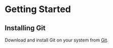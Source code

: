 # Getting Started

## Installing Git
Download and install Git on your system from [Git](https://git-scm.com/downloads).